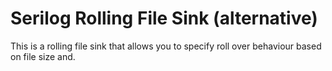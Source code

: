 # Serilog Rolling File Sink (alternative)

This is a rolling file sink that allows you to specify roll over behaviour based on file size and.
